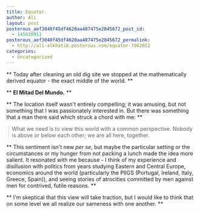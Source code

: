```yaml
---
title: Equator.
author: Ali
layout: post
posterous_aef3040f45df4620aa487475e2845672_post_id:
  - 145620911
posterous_aef3040f45df4620aa487475e2845672_permalink:
  - http://ali-alkhatib.posterous.com/equator-7062012
categories:
  - Uncategorized
---
```

**
  Today after cleaning an old dig site we stopped at the mathematically derived equator - the exact middle of the world.
**

**
  <strong>El Mitad Del Mundo.</strong>
**

**
  The location itself wasn't entirely compelling; it was amusing, but not something that I was passionately interested in. But there was something that a man there said which struck a chord with me:
**

<blockquote class="gmail_quote" style="margin: 0px 0px 0px 0.8ex; border-left-width: 1px; border-left-color: #cccccc; border-left-style: solid; padding-left: 1ex;">
  <p>
    What we need is to view this world with a common perspective. Nobody is above or below each other; we are all here, together.
  </p>
</blockquote>

**
  This sentiment isn't new <em>per se</em>, but maybe the particular setting or the circumstances or my hunger from not packing a lunch made the idea more salient. It resonated with me because - I think of my experience and disillusion with politics from years studying Eastern and Central Europe, economics around the world (particularly the PIIGS (Portugal, Ireland, Italy, Greece, Spain)), and seeing stories of atrocities committed by men against men for contrived, futile reasons.
**

**
  I'm skeptical that this view will take traction, but I would like to think that on some level we all realize our sameness with one another.
**
